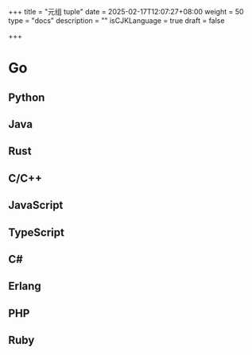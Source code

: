 +++
title = "元组 tuple"
date = 2025-02-17T12:07:27+08:00
weight = 50
type = "docs"
description = ""
isCJKLanguage = true
draft = false

+++

# Go





## Python



## Java





## Rust





## C/C++





## JavaScript





## TypeScript





## C#





## Erlang





## PHP





## Ruby







